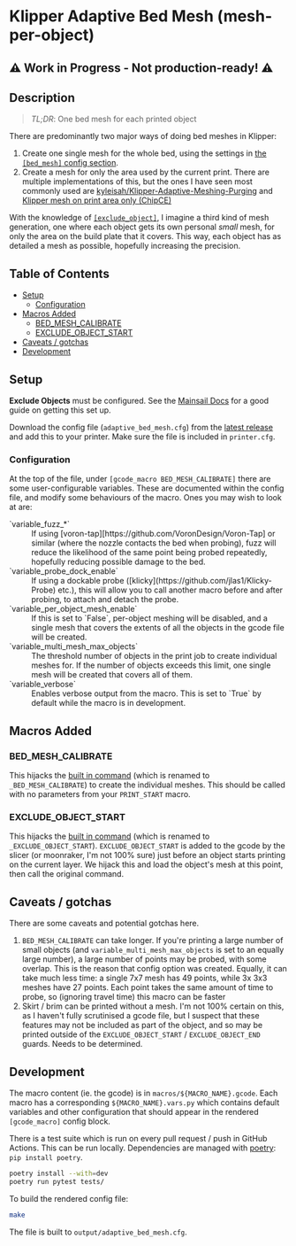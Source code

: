 # Klipper Adaptive Bed Mesh (mesh-per-object)

## ⚠️ Work in Progress - Not production-ready! ⚠️

## Description

> *TL;DR*: One bed mesh for each printed object

There are predominantly two major ways of doing bed meshes in Klipper:

1. Create one single mesh for the whole bed, using the settings in [the `[bed_mesh]` config section](https://www.klipper3d.org/Bed_Mesh.html).
2. Create a mesh for only the area used by the current print. There are multiple implementations of this, but the ones I have seen most commonly used are [kyleisah/Klipper-Adaptive-Meshing-Purging](https://github.com/kyleisah/Klipper-Adaptive-Meshing-Purging) and [Klipper mesh on print area only (ChipCE)](https://gist.github.com/ChipCE/95fdbd3c2f3a064397f9610f915f7d02)

With the knowledge of [`[exclude_object]`](https://www.klipper3d.org/Exclude_Object.html), I imagine a third kind of mesh generation, one where each object gets its own personal *small* mesh, for only the area on the build plate that it covers. This way, each object has as detailed a mesh as possible, hopefully increasing the precision.

## Table of Contents
<!-- START doctoc generated TOC please keep comment here to allow auto update -->
<!-- DON'T EDIT THIS SECTION, INSTEAD RE-RUN doctoc TO UPDATE -->

- [Setup](#setup)
  - [Configuration](#configuration)
- [Macros Added](#macros-added)
  - [BED_MESH_CALIBRATE](#bed_mesh_calibrate)
  - [EXCLUDE_OBJECT_START](#exclude_object_start)
- [Caveats / gotchas](#caveats--gotchas)
- [Development](#development)

<!-- END doctoc generated TOC please keep comment here to allow auto update -->

## Setup

**Exclude Objects** must be configured. See the [Mainsail Docs](https://docs.mainsail.xyz/features/exclude_objects) for a good guide on getting this set up.

Download the config file (`adaptive_bed_mesh.cfg`) from the [latest release](https://github.com/whi-tw/klipper-adaptive-mesh/releases/) and add this to your printer. Make sure the file is included in `printer.cfg`.

### Configuration

At the top of the file, under `[gcode_macro BED_MESH_CALIBRATE]` there are some user-configurable variables. These are documented within the config file, and modify some behaviours of the macro. Ones you may wish to look at are:

<dl>
 <dt>`variable_fuzz_*`</dt>
 <dd>If using [voron-tap][https://github.com/VoronDesign/Voron-Tap] or similar (where the nozzle contacts the bed when probing), fuzz will reduce the likelihood of the same point being probed repeatedly, hopefully reducing possible damage to the bed.</dd>
 <dt>`variable_probe_dock_enable`</dt>
 <dd>If using a dockable probe ([klicky](https://github.com/jlas1/Klicky-Probe) etc.), this will allow you to call another macro before and after probing, to attach and detach the probe.</dd>
 <dt>`variable_per_object_mesh_enable`</dt>
 <dd>If this is set to `False`, per-object meshing will be disabled, and a single mesh that covers the extents of all the objects in the gcode file will be created.</dd>
 <dt>`variable_multi_mesh_max_objects`</dt>
 <dd>The threshold number of objects in the print job to create individual meshes for. If the number of objects exceeds this limit, one single mesh will be created that covers all of them.</dd>
 <dt>`variable_verbose`</dt>
 <dd>Enables verbose output from the macro. This is set to `True` by default while the macro is in development.</dd>
</dl>

## Macros Added

### BED_MESH_CALIBRATE

This hijacks the [built in command](https://www.klipper3d.org/G-Codes.html#bed_mesh_calibrate) (which is renamed to `_BED_MESH_CALIBRATE`) to create the individual meshes. This should be called with no parameters from your `PRINT_START` macro.

### EXCLUDE_OBJECT_START

This hijacks the [built in command](https://www.klipper3d.org/G-Codes.html#exclude_object_start) (which is renamed to `_EXCLUDE_OBJECT_START`).
`EXCLUDE_OBJECT_START` is added to the gcode by the slicer (or moonraker, I'm not 100% sure) just before an object starts printing on the current layer. We hijack this and load the object's mesh at this point, then call the original command.

## Caveats / gotchas

There are some caveats and potential gotchas here.

1. `BED_MESH_CALIBRATE` can take longer. If you're printing a large number of small objects (and `variable_multi_mesh_max_objects` is set to an equally large number), a large number of points may be probed, with some overlap. This is the reason that config option was created.  Equally, it can take much less time: a single 7x7 mesh has 49 points, while 3x 3x3 meshes have 27 points. Each point takes the same amount of time to probe, so (ignoring travel time) this macro can be faster
2. Skirt / brim can be printed without a mesh. I'm not 100% certain on this, as I haven't fully scrutinised a gcode file, but I suspect that these features may not be included as part of the object, and so may be printed outside of the `EXCLUDE_OBJECT_START` / `EXCLUDE_OBJECT_END` guards. Needs to be determined.

## Development

The macro content (ie. the gcode) is in `macros/${MACRO_NAME}.gcode`. Each macro has a corresponding `${MACRO_NAME}.vars.py` which contains default variables and other configuration that should appear in the rendered `[gcode_macro]` config block.

There is a test suite which is run on every pull request / push in GitHub Actions. This can be run locally. Dependencies are managed with [poetry](https://python-poetry.org/): `pip install poetry`.

```bash
poetry install --with=dev
poetry run pytest tests/
```

To build the rendered config file:

```bash
make
```

The file is built to `output/adaptive_bed_mesh.cfg`.
